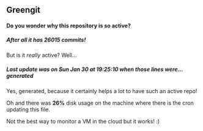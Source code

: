 ## Greengit

#### Do you wonder why this repository is so active?

##### After all it has 26015 commits!

But is it *really* active? Well...

##### Last update was on Sun Jan 30 at 19:25:10 when those lines were... generated

Yes, generated, because it certainly helps a lot to have such an active repo!

Oh and there was **26%** disk usage on the machine
where there is the cron updating this file.

Not the best way to monitor a VM in the cloud but it works! :)
